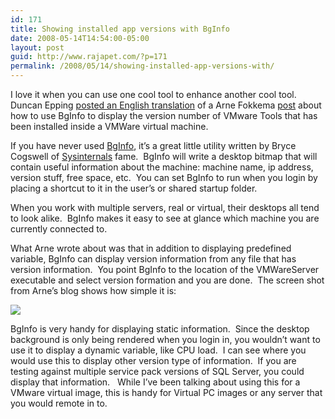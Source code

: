 ```yaml
---
id: 171
title: Showing installed app versions with BgInfo
date: 2008-05-14T14:54:00-05:00
layout: post
guid: http://www.rajapet.com/?p=171
permalink: /2008/05/14/showing-installed-app-versions-with/
---
```

I love it when you can use one cool tool to enhance another cool tool.  Duncan Epping [posted an English translation](http://www.yellow-bricks.com/2008/04/29/show-vmware-tools-version-with-bginfo/ "Show VMware Tools version with BGInfo") of a Arne Fokkema [post](http://ictfreak.wordpress.com/2008/04/28/vmware-show-vmware-tools-version-with-bginfo/) about how to use BgInfo to display the version number of VMware Tools that has been installed inside a VMWare virtual machine.

If you have never used [BgInfo](http://technet.microsoft.com/en-us/sysinternals/bb897557.aspx "BgInfo home page"), it&#8217;s a great little utility written by Bryce Cogswell of [Sysinternals](http://technet.microsoft.com/en-us/sysinternals/default.aspx) fame.  BgInfo will write a desktop bitmap that will contain useful information about the machine: machine name, ip address, version stuff, free space, etc.  You can set BgInfo to run when you login by placing a shortcut to it in the user&#8217;s or shared startup folder.

When you work with multiple servers, real or virtual, their desktops all tend to look alike.  BgInfo makes it easy to see at glance which machine you are currently connected to.

What Arne wrote about was that in addition to displaying predefined variable, BgInfo can display version information from any file that has version information.  You point BgInfo to the location of the VMWareServer executable and select version formation and you are done.  The screen shot from Arne&#8217;s blog shows how simple it is:

[<img src="http://ictfreak.files.wordpress.com/2008/04/show-vmware-tools-version-with-bginfo.png?w=680"  />](http://ictfreak.wordpress.com/2008/04/28/vmware-show-vmware-tools-version-with-bginfo/) 

BgInfo is very handy for displaying static information.  Since the desktop background is only being rendered when you login in, you wouldn&#8217;t want to use it to display a dynamic variable, like CPU load.  I can see where you would use this to display other version type of information.  If you are testing against multiple service pack versions of SQL Server, you could display that information.   While I&#8217;ve been talking about using this for a VMware virtual image, this is handy for Virtual PC images or any server that you would remote in to.